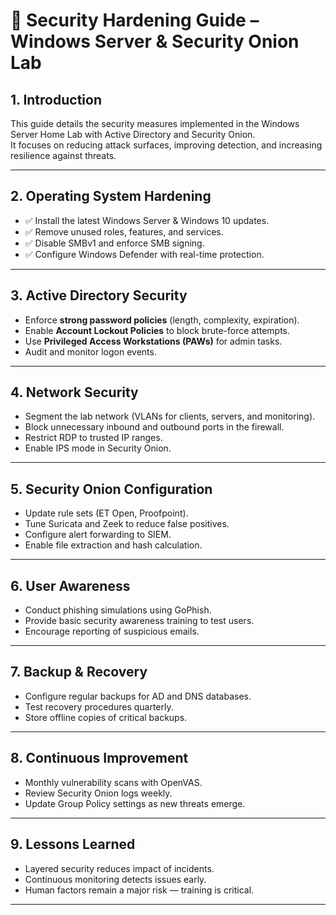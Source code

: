 # 🔐 Security Hardening Guide – Windows Server & Security Onion Lab

## 1. Introduction
This guide details the security measures implemented in the Windows Server Home Lab with Active Directory and Security Onion.  
It focuses on reducing attack surfaces, improving detection, and increasing resilience against threats.

---

## 2. Operating System Hardening
- ✅ Install the latest Windows Server & Windows 10 updates.
- ✅ Remove unused roles, features, and services.
- ✅ Disable SMBv1 and enforce SMB signing.
- ✅ Configure Windows Defender with real-time protection.

---

## 3. Active Directory Security
- Enforce **strong password policies** (length, complexity, expiration).
- Enable **Account Lockout Policies** to block brute-force attempts.
- Use **Privileged Access Workstations (PAWs)** for admin tasks.
- Audit and monitor logon events.

---

## 4. Network Security
- Segment the lab network (VLANs for clients, servers, and monitoring).
- Block unnecessary inbound and outbound ports in the firewall.
- Restrict RDP to trusted IP ranges.
- Enable IPS mode in Security Onion.

---

## 5. Security Onion Configuration
- Update rule sets (ET Open, Proofpoint).
- Tune Suricata and Zeek to reduce false positives.
- Configure alert forwarding to SIEM.
- Enable file extraction and hash calculation.

---

## 6. User Awareness
- Conduct phishing simulations using GoPhish.
- Provide basic security awareness training to test users.
- Encourage reporting of suspicious emails.

---

## 7. Backup & Recovery
- Configure regular backups for AD and DNS databases.
- Test recovery procedures quarterly.
- Store offline copies of critical backups.

---

## 8. Continuous Improvement
- Monthly vulnerability scans with OpenVAS.
- Review Security Onion logs weekly.
- Update Group Policy settings as new threats emerge.

---

## 9. Lessons Learned
- Layered security reduces impact of incidents.
- Continuous monitoring detects issues early.
- Human factors remain a major risk — training is critical.

---
